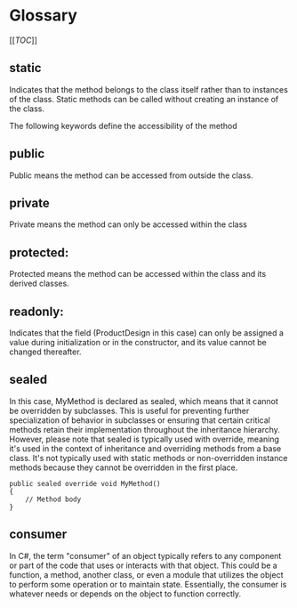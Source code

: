 # Glossary
[[_TOC_]]

## static
Indicates that the method belongs to the class itself rather than to instances of the class. Static methods can be called without creating an instance of the class.

The following keywords define the accessibility of the method
## public
Public means the method can be accessed from outside the class.
## private
Private means the method can only be accessed within the class
## protected: 
Protected means the method can be accessed within the class and its derived classes.

## readonly: 
Indicates that the field (ProductDesign in this case) can only be assigned a value during initialization or in the constructor, and its value cannot be changed thereafter.

## sealed
In this case, MyMethod is declared as sealed, which means that it cannot be overridden by subclasses. This is useful for preventing further specialization of behavior in subclasses or ensuring that certain critical methods retain their implementation throughout the inheritance hierarchy.
However, please note that sealed is typically used with override, meaning it's used in the context of inheritance and overriding methods from a base class. It's not typically used with static methods or non-overridden instance methods because they cannot be overridden in the first place.

```
public sealed override void MyMethod()
{
    // Method body
}

```

## consumer
In C#, the term "consumer" of an object typically refers to any component or part of the code that uses or interacts with that object. This could be a function, a method, another class, or even a module that utilizes the object to perform some operation or to maintain state. Essentially, the consumer is whatever needs or depends on the object to function correctly.